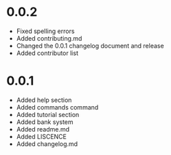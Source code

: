 # 0.0.2

- Fixed spelling errors
- Added contributing.md
- Changed the 0.0.1 changelog document and release
- Added contributor list 

# 0.0.1

- Added help section
- Added commands command
- Added tutorial section
- Added bank system
- Added readme.md
- Added LISCENCE
- Added changelog.md
